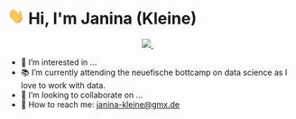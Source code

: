 <h1 align="left"><img src="https://raw.githubusercontent.com/ABSphreak/ABSphreak/master/gifs/Hi.gif" width="30px" /> Hi, I'm Janina (Kleine)</h1>
<p align='center'>
  
  <a href="https://www.linkedin.com/in/janina-kleine-a5063222a">
    <img src="https://img.shields.io/badge/linkedin-%230077B5.svg?&style=for-the-badge&logo=linkedin&logoColor=white" />
  </a>&nbsp;&nbsp;



- 👀 I’m interested in ...
- 📚 I’m currently attending the neuefische bottcamp on data science as I love to work with data.
- 💞️ I’m looking to collaborate on ...
- 📧 How to reach me: <a href="janina-kleine@gmx.de">janina-kleine@gmx.de</a>

<!---
janina-kleine/janina-kleine is a ✨ special ✨ repository because its `README.md` (this file) appears on your GitHub profile.
You can click the Preview link to take a look at your changes.
--->
